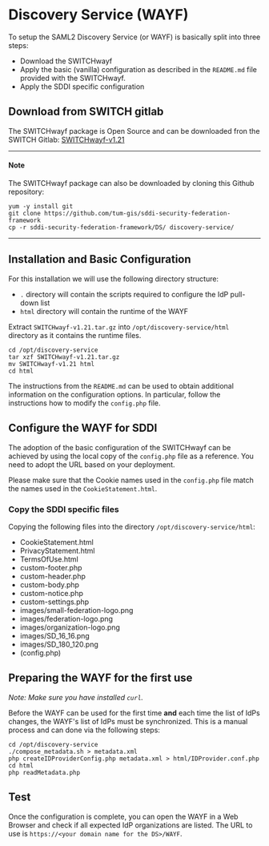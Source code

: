 # Discovery Service (WAYF)
To setup the SAML2 Discovery Service (or WAYF) is basically split into three steps:

* Download the SWITCHwayf
* Apply the basic (vanilla) configuration as described in the `README.md` file provided with the SWITCHwayf.
* Apply the SDDI specific configuration

## Download from SWITCH gitlab
The SWITCHwayf package is Open Source and can be downloaded fron the SWITCH Gitlab:
[SWITCHwayf-v1.21](https://gitlab.switch.ch/aai/SWITCHwayf/-/archive/v1.21/SWITCHwayf-v1.21.tar.gz)

----------------------
#### Note
The SWITCHwayf package can also be downloaded by cloning this Github repository:
````
yum -y install git
git clone https://github.com/tum-gis/sddi-security-federation-framework
cp -r sddi-security-federation-framework/DS/ discovery-service/
````

----------------------

## Installation and Basic Configuration
For this installation we will use the following directory structure:

* `.` directory will contain the scripts required to configure the IdP pull-down list
* `html` directory will contain the runtime of the WAYF

Extract `SWITCHwayf-v1.21.tar.gz` into `/opt/discovery-service/html` directory as it contains the runtime files.

````
cd /opt/discovery-service
tar xzf SWITCHwayf-v1.21.tar.gz
mv SWITCHwayf-v1.21 html
cd html
````

The instructions from the `README.md` can be used to obtain additional information on the configuration options. In particular, follow the instructions how to modify the `config.php` file.

## Configure the WAYF for SDDI
The adoption of the basic configuration of the SWITCHwayf can be achieved by using the local copy of the `config.php` file as a reference. You need to adopt the URL based on your deployment.

Please make sure that the Cookie names used in the `config.php` file match the names used in the `CookieStatement.html`.

### Copy the SDDI specific files
Copying the following files into the directory `/opt/discovery-service/html`:

* CookieStatement.html
* PrivacyStatement.html
* TermsOfUse.html
* custom-footer.php
* custom-header.php
* custom-body.php
* custom-notice.php
* custom-settings.php
* images/small-federation-logo.png
* images/federation-logo.png
* images/organization-logo.png
* images/SD_16_16.png
* images/SD_180_120.png
* (config.php)


## Preparing the WAYF for the first use
*Note: Make sure you have installed `curl`.*

Before the WAYF can be used for the first time **and** each time the list of IdPs changes, the WAYF's list of IdPs must be synchronized. This is a manual process and can done via the following steps:

````
cd /opt/discovery-service
./compose_metadata.sh > metadata.xml
php createIDProviderConfig.php metadata.xml > html/IDProvider.conf.php
cd html
php readMetadata.php
````

## Test
Once the configuration is complete, you can open the WAYF in a Web Browser and check if all expected IdP organizations are listed. The URL to use is `https://<your domain name for the DS>/WAYF`. 
